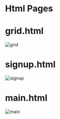 # Html Pages

# grid.html
![grid](https://user-images.githubusercontent.com/78644723/206261943-51f452cd-3459-4cf3-b576-9232be782c6d.PNG)

# signup.html
![signup](https://user-images.githubusercontent.com/78644723/206262009-b7d52bcf-5435-4d6c-972a-2c27c4171988.PNG)

# main.html
![main](https://user-images.githubusercontent.com/78644723/207385509-be137f5a-57f7-4802-ab40-5bfdbd978b84.PNG)
